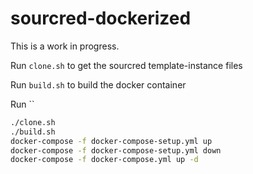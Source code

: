 # sourcred-dockerized

This is a work in progress.

Run `clone.sh` to get the sourcred template-instance files

Run `build.sh` to build the docker container

Run ``

``` bash
./clone.sh
./build.sh
docker-compose -f docker-compose-setup.yml up
docker-compose -f docker-compose-setup.yml down
docker-compose -f docker-compose.yml up -d
```